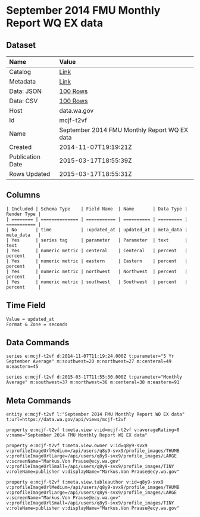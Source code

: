 # September 2014 FMU Monthly Report WQ EX data

## Dataset

| Name | Value |
| :--- | :---- |
| Catalog | [Link](https://catalog.data.gov/dataset/september-2014-fmu-monthly-report-wq-ex-data-c3e7d) |
| Metadata | [Link](https://data.wa.gov/api/views/mcjf-t2vf) |
| Data: JSON | [100 Rows](https://data.wa.gov/api/views/mcjf-t2vf/rows.json?max_rows=100) |
| Data: CSV | [100 Rows](https://data.wa.gov/api/views/mcjf-t2vf/rows.csv?max_rows=100) |
| Host | data.wa.gov |
| Id | mcjf-t2vf |
| Name | September 2014 FMU Monthly Report WQ EX data |
| Created | 2014-11-07T19:19:21Z |
| Publication Date | 2015-03-17T18:55:39Z |
| Rows Updated | 2015-03-17T18:55:31Z |

## Columns

```ls
| Included | Schema Type    | Field Name  | Name       | Data Type | Render Type |
| ======== | ============== | =========== | ========== | ========= | =========== |
| No       | time           | :updated_at | updated_at | meta_data | meta_data   |
| Yes      | series tag     | parameter   | Parameter  | text      | text        |
| Yes      | numeric metric | centeral    | Centeral   | percent   | percent     |
| Yes      | numeric metric | eastern     | Eastern    | percent   | percent     |
| Yes      | numeric metric | northwest   | Northwest  | percent   | percent     |
| Yes      | numeric metric | southwest   | Southwest  | percent   | percent     |
```

## Time Field

```ls
Value = updated_at
Format & Zone = seconds
```

## Data Commands

```ls
series e:mcjf-t2vf d:2014-11-07T11:19:24.000Z t:parameter="5 Yr September Average" m:southwest=20 m:northwest=27 m:centeral=49 m:eastern=45

series e:mcjf-t2vf d:2015-03-17T11:55:30.000Z t:parameter="Monthly Average" m:southwest=37 m:northwest=36 m:centeral=38 m:eastern=91
```

## Meta Commands

```ls
entity e:mcjf-t2vf l:"September 2014 FMU Monthly Report WQ EX data" t:url=https://data.wa.gov/api/views/mcjf-t2vf

property e:mcjf-t2vf t:meta.view v:id=mcjf-t2vf v:averageRating=0 v:name="September 2014 FMU Monthly Report WQ EX data"

property e:mcjf-t2vf t:meta.view.owner v:id=q8y9-svx9 v:profileImageUrlMedium=/api/users/q8y9-svx9/profile_images/THUMB v:profileImageUrlLarge=/api/users/q8y9-svx9/profile_images/LARGE v:screenName="Markus.Von Prause@ecy.wa.gov" v:profileImageUrlSmall=/api/users/q8y9-svx9/profile_images/TINY v:roleName=publisher v:displayName="Markus.Von Prause@ecy.wa.gov"

property e:mcjf-t2vf t:meta.view.tableauthor v:id=q8y9-svx9 v:profileImageUrlMedium=/api/users/q8y9-svx9/profile_images/THUMB v:profileImageUrlLarge=/api/users/q8y9-svx9/profile_images/LARGE v:screenName="Markus.Von Prause@ecy.wa.gov" v:profileImageUrlSmall=/api/users/q8y9-svx9/profile_images/TINY v:roleName=publisher v:displayName="Markus.Von Prause@ecy.wa.gov"
```